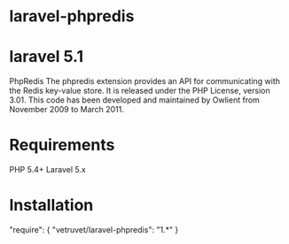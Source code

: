# laravel-phpredis
laravel 5.1 
======
PhpRedis
The phpredis extension provides an API for communicating with the Redis key-value store. It is released under the PHP License, version 3.01. This code has been developed and maintained by Owlient from November 2009 to March 2011.

Requirements
======
PHP 5.4+
Laravel 5.x

Installation
======
	    
	    
"require": {
    "vetruvet/laravel-phpredis": "1.*"
}

